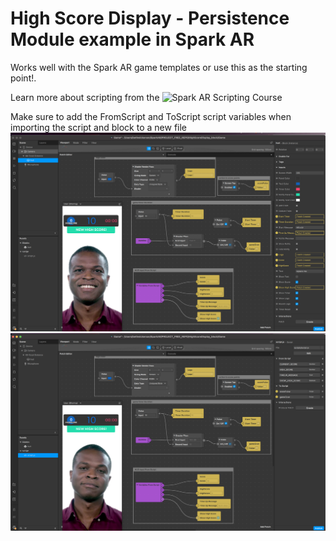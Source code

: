 # High Score Display - Persistence Module example in Spark AR

Works well with the Spark AR game templates or use this as the starting point!. 

Learn more about scripting from the ![Spark AR Scripting Course](https://sparkar.facebook.com/ar-studio/learn/scripting-course?content_id=MzQ98A4XseEk90i#before-you-start)


Make sure to add the FromScript and ToScript script variables when importing the script and block to a new file
![screen](./screenshot1.png)
![screen](./screenshot2.png)
